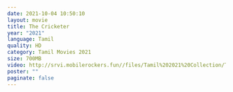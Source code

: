 ```yaml
---
date: 2021-10-04 10:50:10
layout: movie
title: The Cricketer
year: "2021"
language: Tamil
quality: HD
category: Tamil Movies 2021
size: 700MB
video: http://srvi.mobilerockers.fun//files/Tamil%202021%20Collection/The%20Cricketer%20(2021)/The%20Cricketer%20(2021)%20Full%20Movies/The%20Cricketer%20(2021)%20HDRip/The%20Cricketer%20(2021)%20HDRip%20Single%20Part.mp4
poster: ""
paginate: false
---
```

